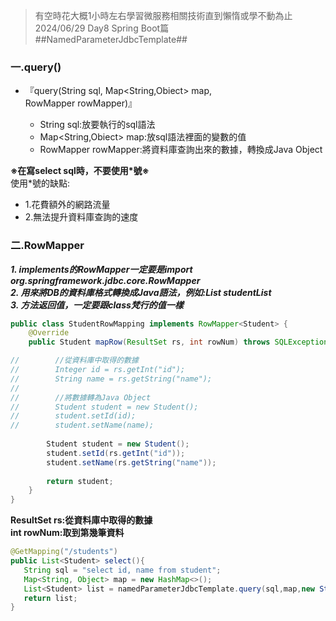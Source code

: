 >有空時花大概1小時左右學習微服務相關技術直到懶惰或學不動為止 2024/06/29 Day8 Spring Boot篇  
##NamedParameterJdbcTemplate##  

### 一.query()  
- 『query(String sql, Map<String,Obiect> map, RowMapper<T> rowMapper)』  
  - String sql:放要執行的sql語法
  - Map<String,Obiect> map:放sql語法裡面的變數的值
  - RowMapper<T> rowMapper:將資料庫查詢出來的數據，轉換成Java Object

**※在寫select sql時，不要使用*號※**  
使用*號的缺點:  
- 1.花費額外的網路流量  
- 2.無法提升資料庫查詢的速度  


### 二.RowMapper  
***1. implements的RowMapper一定要是import org.springframework.jdbc.core.RowMapper***  
***2. 用來將DB的資料庫格式轉換成Java語法，例如:List<Student> studentList***  
***3. 方法返回值，一定要跟class梵行的值一樣***  
```java
public class StudentRowMapping implements RowMapper<Student> {
    @Override
    public Student mapRow(ResultSet rs, int rowNum) throws SQLException {

//        //從資料庫中取得的數據
//        Integer id = rs.getInt("id");
//        String name = rs.getString("name");
//
//        //將數據轉為Java Object
//        Student student = new Student();
//        student.setId(id);
//        student.setName(name);
        
        Student student = new Student();
        student.setId(rs.getInt("id"));
        student.setName(rs.getString("name"));
        
        return student;
    }
}
```
**ResultSet rs:從資料庫中取得的數據**  
**int rowNum:取到第幾筆資料**  
```java
@GetMapping("/students")
public List<Student> select(){
   String sql = "select id, name from student";
   Map<String, Object> map = new HashMap<>();
   List<Student> list = namedParameterJdbcTemplate.query(sql,map,new StudentRowMapping());
   return list;
}
```
